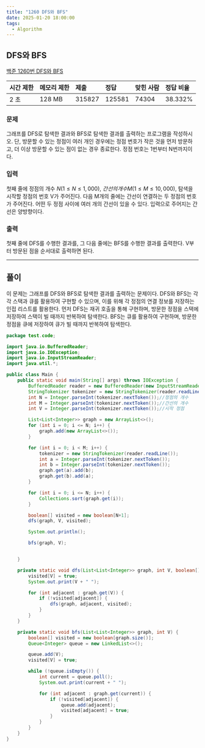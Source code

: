 ```yaml
---
title: "1260 DFS와 BFS"
date: 2025-01-20 18:00:00
tags: 
  - Algorithm
---
```



## DFS와 BFS
[백준 1260번 DFS와 BFS](https://www.acmicpc.net/problem/2110)

| 시간 제한 | 메모리 제한 | 제출     | 정답    | 맞힌 사람 | 정답 비율   |
|:------|:-------|:-------|:------|:------|:--------|
| 2 초   | 128 MB | 315827 | 125581 | 74304 | 38.332% |

### 문제

그래프를 DFS로 탐색한 결과와 BFS로 탐색한 결과를 출력하는 프로그램을 작성하시오. 
단, 방문할 수 있는 정점이 여러 개인 경우에는 정점 번호가 작은 것을 먼저 방문하고, 
더 이상 방문할 수 있는 점이 없는 경우 종료한다. 정점 번호는 1번부터 N번까지이다.

### 입력

첫째 줄에 정점의 개수 $N(1 ≤ N ≤ 1,000)$, $간선의 개수 M(1 ≤ M ≤ 10,000)$, 
탐색을 시작할 정점의 번호 V가 주어진다. 
다음 M개의 줄에는 간선이 연결하는 두 정점의 번호가 주어진다. 
어떤 두 정점 사이에 여러 개의 간선이 있을 수 있다. 
입력으로 주어지는 간선은 양방향이다.

### 출력

첫째 줄에 DFS를 수행한 결과를, 그 다음 줄에는 BFS를 수행한 결과를 출력한다. 
V부터 방문된 점을 순서대로 출력하면 된다.

---

## 풀이

이 문제는 그래프를 DFS와 BFS로 탐색한 결과를 출력하는 문제이다.
DFS와 BFS는 각각 스택과 큐를 활용하여 구현할 수 있으며,
이를 위해 각 정점의 연결 정보를 저장하는 인접 리스트를 활용한다.
먼저 DFS는 재귀 호출을 통해 구현하며, 방문한 정점을 스택에 저장하여
스택이 빌 때까지 반복하여 탐색한다.
BFS는 큐를 활용하여 구현하며, 방문한 정점을 큐에 저장하여
큐가 빌 때까지 반복하여 탐색한다.


```java
package test.code;

import java.io.BufferedReader;
import java.io.IOException;
import java.io.InputStreamReader;
import java.util.*;

public class Main {
    public static void main(String[] args) throws IOException {
        BufferedReader reader = new BufferedReader(new InputStreamReader(System.in));
        StringTokenizer tokenizer = new StringTokenizer(reader.readLine());
        int N = Integer.parseInt(tokenizer.nextToken());//정점의 개수
        int M = Integer.parseInt(tokenizer.nextToken());//간선의 개수
        int V = Integer.parseInt(tokenizer.nextToken());//시작 정점

        List<List<Integer>> graph = new ArrayList<>();
        for (int i = 0; i <= N; i++) {
            graph.add(new ArrayList<>());
        }

        for (int i = 0; i < M; i++) {
            tokenizer = new StringTokenizer(reader.readLine());
            int a = Integer.parseInt(tokenizer.nextToken());
            int b = Integer.parseInt(tokenizer.nextToken());
            graph.get(a).add(b);
            graph.get(b).add(a);
        }

        for (int i = 0; i <= N; i++) {
            Collections.sort(graph.get(i));
        }

        boolean[] visited = new boolean[N+1];
        dfs(graph, V, visited);

        System.out.println();

        bfs(graph, V);


    }

    private static void dfs(List<List<Integer>> graph, int V, boolean[] visited) {
        visited[V] = true;
        System.out.print(V + " ");

        for (int adjacent : graph.get(V)) {
            if (!visited[adjacent]) {
                dfs(graph, adjacent, visited);
            }
        }
    }

    private static void bfs(List<List<Integer>> graph, int V) {
        boolean[] visited = new boolean[graph.size()];
        Queue<Integer> queue = new LinkedList<>();

        queue.add(V);
        visited[V] = true;

        while (!queue.isEmpty()) {
            int current = queue.poll();
            System.out.print(current + " ");

            for (int adjacent : graph.get(current)) {
                if (!visited[adjacent]) {
                    queue.add(adjacent);
                    visited[adjacent] = true;
                }
            }
        }
    }
}
```